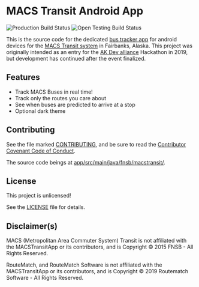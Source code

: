 # MACS Transit Android App
![Production Build Status](https://github.com/yeSpud/MACSTransitApp/workflows/Android%20CI/badge.svg?branch=Production)
![Open Testing Build Status ](https://github.com/yeSpud/MACSTransitApp/workflows/Android%20CI/badge.svg?branch=Open-Testing)

This is the source code for the dedicated [bus tracker app](https://play.google.com/store/apps/details?id=fnsb.macstransit) for android devices for the [MACS Transit system](http://www.co.fairbanks.ak.us/transportation/Pages/MACS.aspx) in Fairbanks, Alaska. 
This project was originally intended as an entry for the [AK Dev alliance](https://akdevalliance.com) Hackathon in 2019, but development has continued after the event finalized. 

## Features

* Track MACS Buses in real time!
* Track only the routes you care about
* See when buses are predicted to arrive at a stop
* Optional dark theme

## Contributing

See the file marked [CONTRIBUTING](CONTRIBUTING.md), and be sure to read the [Contributor Covenant Code of Conduct](CODE_OF_CONDUCT.md).

The source code beings at [app/src/main/java/fnsb/macstransit/](/app/src/main/java/fnsb/macstransit).

## License

This project is unlicensed!

See the [LICENSE](LICENSE) file for details.

## Disclaimer(s)

MACS (Metropolitan Area Commuter System) Transit is not affiliated with the MACSTransitApp or its contributors, and is Copyright © 2015 FNSB - All Rights Reserved.

RouteMatch, and RouteMatch Software is not affiliated with the MACSTransitApp or its contributors, and is Copyright © 2019 Routematch Software - All Rights Reserved. 

